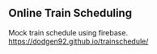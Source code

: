 ## Online Train Scheduling 

Mock train schedule using firebase.
https://dodgen92.github.io/trainschedule/


